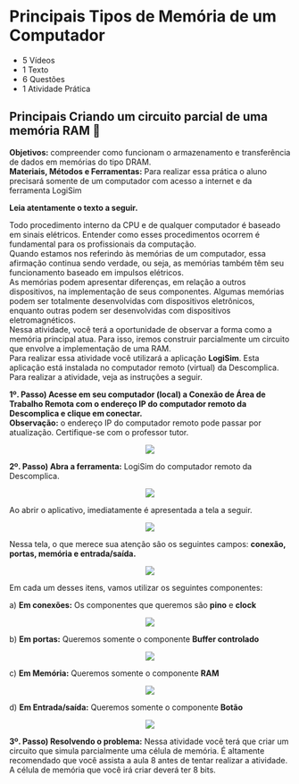 # Principais Tipos de Memória de um Computador
- 5 Vídeos
- 1 Texto
- 6 Questões
- 1 Atividade Prática

## Principais Criando um circuito parcial de uma memória RAM 📝
**Objetivos:** compreender como funcionam o armazenamento e transferência de dados em memórias do tipo DRAM.<br>
**Materiais, Métodos e Ferramentas:** Para realizar essa prática o aluno precisará somente de um computador com acesso a internet e da ferramenta LogiSim

**Leia atentamente o texto a seguir.**

Todo procedimento interno da CPU e de qualquer computador é baseado em sinais elétricos. Entender como esses procedimentos ocorrem é fundamental para os profissionais da computação.<br>
Quando estamos nos referindo às memórias de um computador, essa afirmação continua sendo verdade, ou seja, as memórias também têm seu funcionamento baseado em impulsos elétricos.<br>
As memórias podem apresentar diferenças, em relação a outros dispositivos, na implementação de seus componentes. Algumas memórias podem ser totalmente desenvolvidas com dispositivos eletrônicos, enquanto outras podem ser desenvolvidas com dispositivos eletromagnéticos.<br>
Nessa atividade, você terá a oportunidade de observar a forma como a memória principal atua. Para isso, iremos construir parcialmente um circuito que envolve a implementação de uma RAM.<br>
Para realizar essa atividade você utilizará a aplicação **LogiSim**. Esta aplicação está instalada no computador remoto (virtual) da Descomplica.<br>
Para realizar a atividade, veja as instruções a seguir.

**1º. Passo) Acesse em seu computador (local) a Conexão de Área de Trabalho Remota com o endereço IP do computador remoto da Descomplica e clique em conectar.**<br>
**Observação:** o endereço IP do computador remoto pode passar por atualização. Certifique-se com o professor tutor.

<p align="center"><img src="./images/conexao_de_area_de_trabalho_remota.png"></p>

**2º. Passo) Abra a ferramenta:** LogiSim do computador remoto da Descomplica.

<p align="center"><img src="./images/logisim_atalho.png"></p>

Ao abrir o aplicativo, imediatamente é apresentada a tela a seguir.

<p align="center"><img src="./images/tela_aberta.png"></p>

Nessa tela, o que merece sua atenção são os seguintes campos: **conexão, portas, memória e entrada/saída.**

<p align="center"><img src="./images/etapas_da_execucao_de_instrucoes_1.png"></p>

Em cada um desses itens, vamos utilizar os seguintes componentes:

a) **Em conexões:** Os componentes que queremos são **pino** e **clock**

<p align="center"><img src="./images/etapas_da_execucao_de_instrucoes_2.png"></p>

b) **Em portas:** Queremos somente o componente **Buffer controlado**

<p align="center"><img src="./images/etapas_da_execucao_de_instrucoes_3.png"></p>

c) **Em Memória:** Queremos somente o componente **RAM**

<p align="center"><img src="./images/etapas_da_execucao_de_instrucoes_4.png"></p>

d) **Em Entrada/saída:** Queremos somente o componente **Botão**

<p align="center"><img src="./images/etapas_da_execucao_de_instrucoes_5.png"></p>

**3º. Passo) Resolvendo o problema:** Nessa atividade você terá que criar um circuito que simula parcialmente uma célula de memória. É altamente recomendado que você assista a aula 8 antes de tentar realizar a atividade. A célula de memória que você irá criar deverá ter 8 bits.